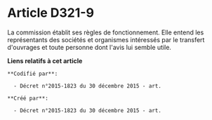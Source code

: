 # Article D321-9

La commission établit ses règles de fonctionnement. Elle entend les représentants des sociétés et organismes intéressés par
le transfert d'ouvrages et toute personne dont l'avis lui semble utile.

**Liens relatifs à cet article**

	**Codifié par**:

	  - Décret n°2015-1823 du 30 décembre 2015 - art.

	**Créé par**:

	  - Décret n°2015-1823 du 30 décembre 2015 - art.
